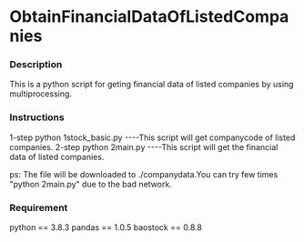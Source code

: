# ObtainFinancialDataOfListedCompanies

### Description
This is a python script for geting financial data of listed companies by using multiprocessing.

### Instructions
1-step python 1stock_basic.py ----This script will get companycode of listed companies.
2-step python 2main.py        ----This script will get the financial data of listed companies.

ps: The file will be downloaded to ./companydata.You can try few times "python 2main.py" due to the bad network.

### Requirement
python == 3.8.3
pandas == 1.0.5 
baostock == 0.8.8


